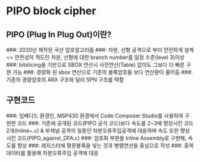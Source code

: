 # PIPO block cipher

## PIPO (Plug In Plug Out)이란?
  ###: 2020년 제작된 국산 암호알고리즘
  ###: 차분, 선형 공격으로 부터 안전하게 설계  => 안전성의 척도인 차분, 선형에 대한 branch number를 일정 수준(level 3)이상
  ###: bitslicing을 기반으로 SBOX 연산시 사전연산(Table) 없이도 그보다 더 빠른 구현 가능
  ###: 경량화 된 sbox 연산으로 기존의 블록암호들 보다 연산량이 줄어듬
  ###: 기존의 경량암호의 ARX 구조와 달리 SPN 구조를 택함
  
## 구현코드 
  ###: 임베디드 환경인, MSP430 환경에서 Code Composer Studio를 사용하여 구현한 코드
  ###: 기존에 공개된 코드(PIPO 공식 코드)보다 속도를 2~3배 향상시킨 코드 2개(Inline~.c) & 부채널 공격의 일종인 차분오류주입공격에 대응하며 속도 또한 향상시킨 코드(PIPO_against_DFA.c)
  ###: 암호화 부분을 Inline Assembly로 구현해, 속도를 향상
  ###: 레지스터에 평문블록을 넣는 것과 병렬연산을 중심으로 작성
  ###: 중복데이터를 활용해 차분오류주입 공격에 대응
